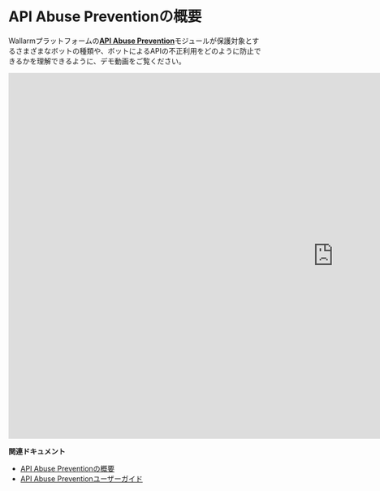 # API Abuse Preventionの概要

Wallarmプラットフォームの[**API Abuse Prevention**](../api-abuse-prevention/overview.md)モジュールが保護対象とするさまざまなボットの種類や、ボットによるAPIの不正利用をどのように防止できるかを理解できるように、デモ動画をご覧ください。

<div class="video-wrapper">
  <iframe width="1280" height="720" src="https://www.youtube.com/embed/FRxpPqmVziY" title="YouTube video player" frameborder="0" allow="accelerometer; autoplay; clipboard-write; encrypted-media; gyroscope; picture-in-picture; web-share" allowfullscreen></iframe>
</div>

**関連ドキュメント**

* [API Abuse Preventionの概要](../api-abuse-prevention/overview.md)
* [API Abuse Preventionユーザーガイド](../api-abuse-prevention/setup.md)